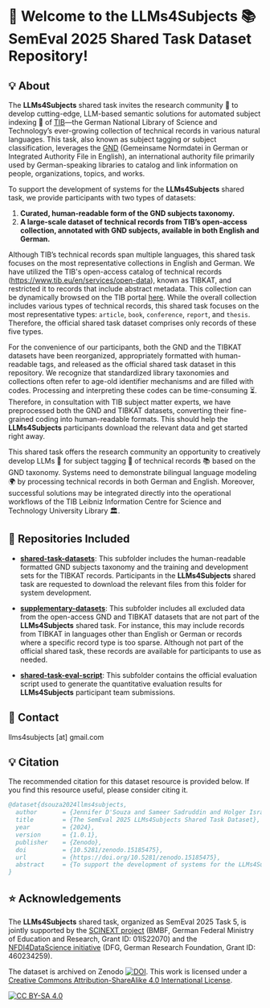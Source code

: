# 🚀 Welcome to the LLMs4Subjects 📚 SemEval 2025 Shared Task Dataset Repository!

## 💡 About

The **LLMs4Subjects** shared task invites the research community 🤝 to develop cutting-edge, LLM-based semantic solutions for automated subject indexing 📑 of [TIB](https://www.tib.eu/en/)—the German National Library of Science and Technology’s ever-growing collection of technical records in various natural languages. This task, also known as subject tagging or subject classification, leverages the [GND](https://www.dnb.de/EN/Professionell/Standardisierung/GND/gnd_node.html) (Gemeinsame Normdatei in German or Integrated Authority File in English), an international authority file primarily used by German-speaking libraries to catalog and link information on people, organizations, topics, and works.


To support the development of systems for the **LLMs4Subjects** shared task, we provide participants with two types of datasets:

1. **Curated, human-readable form of the GND subjects taxonomy.**
2. **A large-scale dataset of technical records from TIB’s open-access collection, annotated with GND subjects, available in both English and German.**

Although TIB’s technical records span multiple languages, this shared task focuses on the most representative collections in English and German. We have utilized the TIB's open-access catalog of technical records (https://www.tib.eu/en/services/open-data), known as TIBKAT, and restricted it to records that include abstract metadata. This collection can be dynamically browsed on the TIB portal [here](https://www.tib.eu/en/search?tx_tibsearch_search%5Baction%5D=search&tx_tibsearch_search%5Bcnt%5D=20&tx_tibsearch_search%5Bcontroller%5D=Search&tx_tibsearch_search%5BgroupField%5D=matchTitleTypeFirstAuthor_str&tx_tibsearch_search%5Bpg%5D=1&tx_tibsearch_search%5Bquery%5D=prefix%3Atibkat%20%2Babstract%3A%2A%20%2BxmlPath%3Asubject%2F%40type%3Dgnd&cHash=f451c3e5094da4379c764584d10afc8d). While the overall collection includes various types of technical records, this shared task focuses on the most representative types: `article`, `book`, `conference`, `report`, and `thesis`. Therefore, the official shared task dataset comprises only records of these five types.

For the convenience of our participants, both the GND and the TIBKAT datasets have been reorganized, appropriately formatted with human-readable tags, and released as the official shared task dataset in this repository. We recognize that standardized library taxonomies and collections often refer to age-old identifier mechanisms and are filled with codes. Processing and interpreting these codes can be time-consuming ⏳. Therefore, in consultation with TIB subject matter experts, we have preprocessed both the GND and TIBKAT datasets, converting their fine-grained coding into human-readable formats. This should help the **LLMs4Subjects** participants download the relevant data and get started right away.

This shared task offers the research community an opportunity to creatively develop LLMs 🧠 for subject tagging 📑 of technical records 📚 based on the GND taxonomy. Systems need to demonstrate bilingual language modeling 🌍 by processing technical records in both German and English. Moreover, successful solutions may be integrated directly into the operational workflows of the TIB Leibniz Information Centre for Science and Technology University Library 🏛️.


## 📂 Repositories Included

- [**shared-task-datasets**](https://github.com/jd-coderepos/llms4subjects/tree/main/shared-task-datasets): This subfolder includes the human-readable formatted GND subjects taxonomy and the training and development sets for the TIBKAT records. Participants in the **LLMs4Subjects** shared task are requested to download the relevant files from this folder for system development.

- [**supplementary-datasets**](https://github.com/jd-coderepos/llms4subjects/tree/main/supplementary-datasets): This subfolder includes all excluded data from the open-access GND and TIBKAT datasets that are not part of the **LLMs4Subjects** shared task. For instance, this may include records from TIBKAT in languages other than English or German or records where a specific record type is too sparse. Although not part of the official shared task, these records are available for participants to use as needed.

- [**shared-task-eval-script**](https://github.com/jd-coderepos/llms4subjects/tree/main/shared-task-eval-script): This subfolder contains the official evaluation script used to generate the quantitative evaluation results for **LLMs4Subjects** participant team submissions.

## 📧 Contact

llms4subjects [at] gmail.com

## 💡 Citation

The recommended citation for this dataset resource is provided below. If you find this resource useful, please consider citing it.

```bibtex
@dataset{dsouza2024llms4subjects,
  author       = {Jennifer D'Souza and Sameer Sadruddin and Holger Israel and Mathias Begoin and Diana Slawig},
  title        = {The SemEval 2025 LLMs4Subjects Shared Task Dataset},
  year         = {2024},
  version      = {1.0.1},
  publisher    = {Zenodo},
  doi          = {10.5281/zenodo.15185475},
  url          = {https://doi.org/10.5281/zenodo.15185475},
  abstract     = {To support the development of systems for the LLMs4Subjects shared task, we provide participants with two types of datasets: (1) a curated, human-readable form of the GND subjects taxonomy, and (2) a large-scale dataset of technical records from TIB’s open-access collection, annotated with GND subjects, available in both English and German.}
}

```

## ⭐ Acknowledgements

The **LLMs4Subjects** shared task, organized as SemEval 2025 Task 5, is jointly supported by the [SCINEXT project](https://scinext-project.github.io/) (BMBF, German Federal Ministry of Education and Research, Grant ID: 01lS22070) and the [NFDI4DataScience initiative](https://www.nfdi4datascience.de/) (DFG, German Research Foundation, Grant ID: 460234259).


The dataset is archived on Zenodo [![DOI](https://zenodo.org/badge/DOI/10.5281/zenodo.15185475.svg)](https://doi.org/10.5281/zenodo.15185475). This work is licensed under a
[Creative Commons Attribution-ShareAlike 4.0 International License][cc-by-sa].

[![CC BY-SA 4.0][cc-by-sa-image]][cc-by-sa]

[cc-by-sa]: http://creativecommons.org/licenses/by-sa/4.0/
[cc-by-sa-image]: https://licensebuttons.net/l/by-sa/4.0/88x31.png
[cc-by-sa-shield]: https://img.shields.io/badge/License-CC%20BY--SA%204.0-lightgrey.svg

